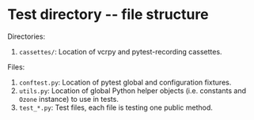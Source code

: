 # Test directory -- file structure

Directories:

1. `cassettes/`: Location of vcrpy and pytest-recording cassettes.

Files:

1. `conftest.py`: Location of pytest global and configuration fixtures.
2. `utils.py`: Location of global Python helper objects (i.e. constants and `Ozone` instance) to use in tests.
3. `test_*.py`: Test files, each file is testing one public method.
